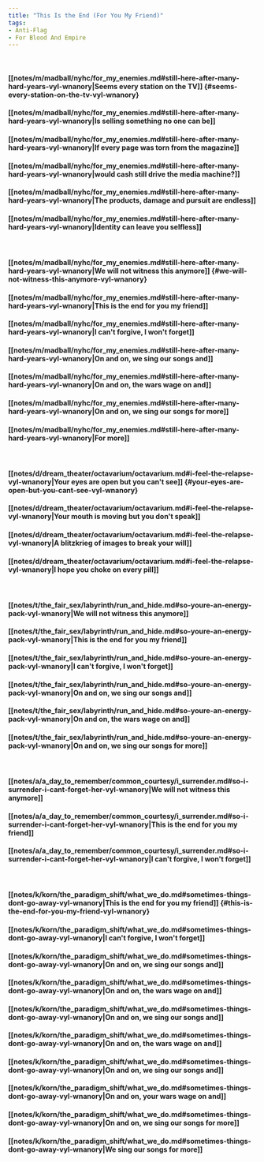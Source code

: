```yaml
---
title: "This Is the End (For You My Friend)"
tags:
- Anti-Flag
- For Blood And Empire
---
```

&nbsp;
#### [[notes/m/madball/nyhc/for_my_enemies.md#still-here-after-many-hard-years-vyl-wnanory|Seems every station on the TV]] {#seems-every-station-on-the-tv-vyl-wnanory}
#### [[notes/m/madball/nyhc/for_my_enemies.md#still-here-after-many-hard-years-vyl-wnanory|Is selling something no one can be]]
#### [[notes/m/madball/nyhc/for_my_enemies.md#still-here-after-many-hard-years-vyl-wnanory|If every page was torn from the magazine]]
#### [[notes/m/madball/nyhc/for_my_enemies.md#still-here-after-many-hard-years-vyl-wnanory|would cash still drive the media machine?]]
#### [[notes/m/madball/nyhc/for_my_enemies.md#still-here-after-many-hard-years-vyl-wnanory|The products, damage and pursuit are endless]]
#### [[notes/m/madball/nyhc/for_my_enemies.md#still-here-after-many-hard-years-vyl-wnanory|Identity can leave you selfless]]
&nbsp;
#### [[notes/m/madball/nyhc/for_my_enemies.md#still-here-after-many-hard-years-vyl-wnanory|We will not witness this anymore]] {#we-will-not-witness-this-anymore-vyl-wnanory}
#### [[notes/m/madball/nyhc/for_my_enemies.md#still-here-after-many-hard-years-vyl-wnanory|This is the end for you my friend]]
#### [[notes/m/madball/nyhc/for_my_enemies.md#still-here-after-many-hard-years-vyl-wnanory|I can't forgive, I won't forget]]
#### [[notes/m/madball/nyhc/for_my_enemies.md#still-here-after-many-hard-years-vyl-wnanory|On and on, we sing our songs and]]
#### [[notes/m/madball/nyhc/for_my_enemies.md#still-here-after-many-hard-years-vyl-wnanory|On and on, the wars wage on and]]
#### [[notes/m/madball/nyhc/for_my_enemies.md#still-here-after-many-hard-years-vyl-wnanory|On and on, we sing our songs for more]]
#### [[notes/m/madball/nyhc/for_my_enemies.md#still-here-after-many-hard-years-vyl-wnanory|For more]]
&nbsp;
#### [[notes/d/dream_theater/octavarium/octavarium.md#i-feel-the-relapse-vyl-wnanory|Your eyes are open but you can't see]] {#your-eyes-are-open-but-you-cant-see-vyl-wnanory}
#### [[notes/d/dream_theater/octavarium/octavarium.md#i-feel-the-relapse-vyl-wnanory|Your mouth is moving but you don't speak]]
#### [[notes/d/dream_theater/octavarium/octavarium.md#i-feel-the-relapse-vyl-wnanory|A blitzkrieg of images to break your will]]
#### [[notes/d/dream_theater/octavarium/octavarium.md#i-feel-the-relapse-vyl-wnanory|I hope you choke on every pill]]
&nbsp;
#### [[notes/t/the_fair_sex/labyrinth/run_and_hide.md#so-youre-an-energy-pack-vyl-wnanory|We will not witness this anymore]]
#### [[notes/t/the_fair_sex/labyrinth/run_and_hide.md#so-youre-an-energy-pack-vyl-wnanory|This is the end for you my friend]]
#### [[notes/t/the_fair_sex/labyrinth/run_and_hide.md#so-youre-an-energy-pack-vyl-wnanory|I can't forgive, I won't forget]]
#### [[notes/t/the_fair_sex/labyrinth/run_and_hide.md#so-youre-an-energy-pack-vyl-wnanory|On and on, we sing our songs and]]
#### [[notes/t/the_fair_sex/labyrinth/run_and_hide.md#so-youre-an-energy-pack-vyl-wnanory|On and on, the wars wage on and]]
#### [[notes/t/the_fair_sex/labyrinth/run_and_hide.md#so-youre-an-energy-pack-vyl-wnanory|On and on, we sing our songs for more]]
&nbsp;
#### [[notes/a/a_day_to_remember/common_courtesy/i_surrender.md#so-i-surrender-i-cant-forget-her-vyl-wnanory|We will not witness this anymore]]
#### [[notes/a/a_day_to_remember/common_courtesy/i_surrender.md#so-i-surrender-i-cant-forget-her-vyl-wnanory|This is the end for you my friend]]
#### [[notes/a/a_day_to_remember/common_courtesy/i_surrender.md#so-i-surrender-i-cant-forget-her-vyl-wnanory|I can't forgive, I won't forget]]
&nbsp;
#### [[notes/k/korn/the_paradigm_shift/what_we_do.md#sometimes-things-dont-go-away-vyl-wnanory|This is the end for you my friend]] {#this-is-the-end-for-you-my-friend-vyl-wnanory}
#### [[notes/k/korn/the_paradigm_shift/what_we_do.md#sometimes-things-dont-go-away-vyl-wnanory|I can't forgive, I won't forget]]
#### [[notes/k/korn/the_paradigm_shift/what_we_do.md#sometimes-things-dont-go-away-vyl-wnanory|On and on, we sing our songs and]]
#### [[notes/k/korn/the_paradigm_shift/what_we_do.md#sometimes-things-dont-go-away-vyl-wnanory|On and on, the wars wage on and]]
#### [[notes/k/korn/the_paradigm_shift/what_we_do.md#sometimes-things-dont-go-away-vyl-wnanory|On and on, we sing our songs and]]
#### [[notes/k/korn/the_paradigm_shift/what_we_do.md#sometimes-things-dont-go-away-vyl-wnanory|On and on, the wars wage on and]]
#### [[notes/k/korn/the_paradigm_shift/what_we_do.md#sometimes-things-dont-go-away-vyl-wnanory|On and on, we sing our songs and]]
#### [[notes/k/korn/the_paradigm_shift/what_we_do.md#sometimes-things-dont-go-away-vyl-wnanory|On and on, your wars wage on and]]
#### [[notes/k/korn/the_paradigm_shift/what_we_do.md#sometimes-things-dont-go-away-vyl-wnanory|On and on, we sing our songs for more]]
#### [[notes/k/korn/the_paradigm_shift/what_we_do.md#sometimes-things-dont-go-away-vyl-wnanory|We sing our songs for more]]
